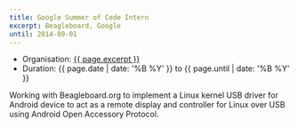 ```yaml
---
title: Google Summer of Code Intern
excerpt: Beagleboard, Google
until: 2014-09-01
---
```

- Organisation: [{{ page.excerpt }}](https://beagleboard.org/gsoc)
- Duration:  {{ page.date | date: '%B %Y' }} to {{ page.until | date: '%B %Y' }}

Working with Beagleboard.org to implement a Linux kernel USB driver for Android device to act as a remote display and controller for Linux over USB using Android Open Accessory Protocol.
